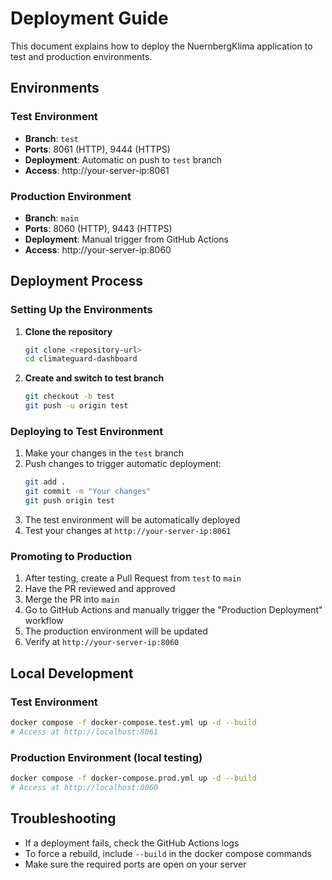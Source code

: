 # Deployment Guide

This document explains how to deploy the NuernbergKlima application to test and production environments.

## Environments

### Test Environment
- **Branch**: `test`
- **Ports**: 8061 (HTTP), 9444 (HTTPS)
- **Deployment**: Automatic on push to `test` branch
- **Access**: http://your-server-ip:8061

### Production Environment
- **Branch**: `main`
- **Ports**: 8060 (HTTP), 9443 (HTTPS)
- **Deployment**: Manual trigger from GitHub Actions
- **Access**: http://your-server-ip:8060

## Deployment Process

### Setting Up the Environments

1. **Clone the repository**
   ```bash
   git clone <repository-url>
   cd climateguard-dashboard
   ```

2. **Create and switch to test branch**
   ```bash
   git checkout -b test
   git push -u origin test
   ```

### Deploying to Test Environment

1. Make your changes in the `test` branch
2. Push changes to trigger automatic deployment:
   ```bash
   git add .
   git commit -m "Your changes"
   git push origin test
   ```
3. The test environment will be automatically deployed
4. Test your changes at `http://your-server-ip:8061`

### Promoting to Production

1. After testing, create a Pull Request from `test` to `main`
2. Have the PR reviewed and approved
3. Merge the PR into `main`
4. Go to GitHub Actions and manually trigger the "Production Deployment" workflow
5. The production environment will be updated
6. Verify at `http://your-server-ip:8060`

## Local Development

### Test Environment
```bash
docker compose -f docker-compose.test.yml up -d --build
# Access at http://localhost:8061
```

### Production Environment (local testing)
```bash
docker compose -f docker-compose.prod.yml up -d --build
# Access at http://localhost:8060
```

## Troubleshooting

- If a deployment fails, check the GitHub Actions logs
- To force a rebuild, include `--build` in the docker compose commands
- Make sure the required ports are open on your server
